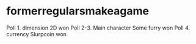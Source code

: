 # formerregularsmakeagame
Poll 1. dimension 
2D won
Poll 2-3. Main character
Some furry won
Poll 4. currency
Slurpcoin won
